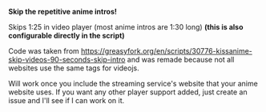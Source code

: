 <b>Skip the repetitive anime intros!</b>

Skips 1:25 in video player (most anime intros are 1:30 long) <b>(this is also configurable directly in the script)</b>

Code was taken from https://greasyfork.org/en/scripts/30776-kissanime-skip-videos-90-seconds-skip-intro
and was remade because not all websites use the same tags for videojs.

Will work once you include the streaming service's website that your anime website uses.
If you want any other player support added, just create an issue and I'll see if I can work on it.
